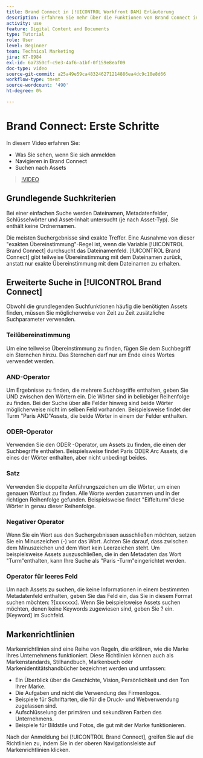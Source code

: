 ```yaml
---
title: Brand Connect in [!UICONTROL Workfront DAM] Erläuterung
description: Erfahren Sie mehr über die Funktionen von Brand Connect in [!UICONTROL Workfront DAM] ist und wie sie navigiert.
activity: use
feature: Digital Content and Documents
type: Tutorial
role: User
level: Beginner
team: Technical Marketing
jira: KT-8984
exl-id: 6a7350cf-c9e3-4af6-a1bf-0f159e8eaf09
doc-type: video
source-git-commit: a25a49e59ca483246271214886ea4dc9c10e8d66
workflow-type: tm+mt
source-wordcount: '490'
ht-degree: 0%

---
```


# Brand Connect: Erste Schritte

In diesem Video erfahren Sie:

* Was Sie sehen, wenn Sie sich anmelden
* Navigieren in Brand Connect
* Suchen nach Assets

>[!VIDEO](https://video.tv.adobe.com/v/335246/?quality=12&learn=on)

## Grundlegende Suchkriterien

Bei einer einfachen Suche werden Dateinamen, Metadatenfelder, Schlüsselwörter und Asset-Inhalt untersucht (je nach Asset-Typ). Sie enthält keine Ordnernamen.

Die meisten Suchergebnisse sind exakte Treffer. Eine Ausnahme von dieser &quot;exakten Übereinstimmung&quot;-Regel ist, wenn die Variable [!UICONTROL Brand Connect] durchsucht das Dateinamenfeld. [!UICONTROL Brand Connect] gibt teilweise Übereinstimmung mit dem Dateinamen zurück, anstatt nur exakte Übereinstimmung mit dem Dateinamen zu erhalten.

## Erweiterte Suche in [!UICONTROL Brand Connect]

Obwohl die grundlegenden Suchfunktionen häufig die benötigten Assets finden, müssen Sie möglicherweise von Zeit zu Zeit zusätzliche Suchparameter verwenden.

### Teilübereinstimmung

Um eine teilweise Übereinstimmung zu finden, fügen Sie dem Suchbegriff ein Sternchen hinzu. Das Sternchen darf nur am Ende eines Wortes verwendet werden.

### AND-Operator

Um Ergebnisse zu finden, die mehrere Suchbegriffe enthalten, geben Sie UND zwischen den Wörtern ein. Die Wörter sind in beliebiger Reihenfolge zu finden. Bei der Suche über alle Felder hinweg sind beide Wörter möglicherweise nicht im selben Feld vorhanden. Beispielsweise findet der Turm &quot;Paris AND&quot;Assets, die beide Wörter in einem der Felder enthalten.

### ODER-Operator

Verwenden Sie den ODER -Operator, um Assets zu finden, die einen der Suchbegriffe enthalten. Beispielsweise findet Paris ODER Arc Assets, die eines der Wörter enthalten, aber nicht unbedingt beides.

### Satz

Verwenden Sie doppelte Anführungszeichen um die Wörter, um einen genauen Wortlaut zu finden. Alle Worte werden zusammen und in der richtigen Reihenfolge gefunden. Beispielsweise findet &quot;Eiffelturm&quot;diese Wörter in genau dieser Reihenfolge.

### Negativer Operator

Wenn Sie ein Wort aus den Suchergebnissen ausschließen möchten, setzen Sie ein Minuszeichen (-) vor das Wort. Achten Sie darauf, dass zwischen dem Minuszeichen und dem Wort kein Leerzeichen steht. Um beispielsweise Assets auszuschließen, die in den Metadaten das Wort &quot;Turm&quot;enthalten, kann Ihre Suche als &quot;Paris -Turm&quot;eingerichtet werden.

### Operator für leeres Feld

Um nach Assets zu suchen, die keine Informationen in einem bestimmten Metadatenfeld enthalten, geben Sie das Feld ein, das Sie in diesem Format suchen möchten: ?[xxxxxxx]. Wenn Sie beispielsweise Assets suchen möchten, denen keine Keywords zugewiesen sind, geben Sie ? ein.[Keyword] im Suchfeld.

## Markenrichtlinien

Markenrichtlinien sind eine Reihe von Regeln, die erklären, wie die Marke Ihres Unternehmens funktioniert. Diese Richtlinien können auch als Markenstandards, Stilhandbuch, Markenbuch oder Markenidentitätshandbücher bezeichnet werden und umfassen:

* Ein Überblick über die Geschichte, Vision, Persönlichkeit und den Ton Ihrer Marke.
* Die Aufgaben und nicht die Verwendung des Firmenlogos.
* Beispiele für Schriftarten, die für die Druck- und Webverwendung zugelassen sind.
* Aufschlüsselung der primären und sekundären Farben des Unternehmens.
* Beispiele für Bildstile und Fotos, die gut mit der Marke funktionieren.

Nach der Anmeldung bei [!UICONTROL Brand Connect], greifen Sie auf die Richtlinien zu, indem Sie in der oberen Navigationsleiste auf Markenrichtlinien klicken.
